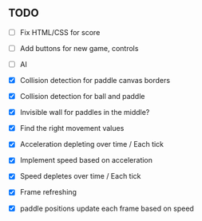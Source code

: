 TODO
------

- [ ] Fix HTML/CSS for score
- [ ] Add buttons for new game, controls
- [ ] AI
- [X] Collision detection for paddle canvas borders
- [X] Collision detection for ball and paddle
- [X] Invisible wall for paddles in the middle?
- [X] Find the right movement values
- [X] Acceleration depleting over time / Each tick
- [X] Implement speed based on acceleration
- [X] Speed depletes over time / Each tick
- [X] Frame refreshing
- [X] paddle positions update each frame based on speed



